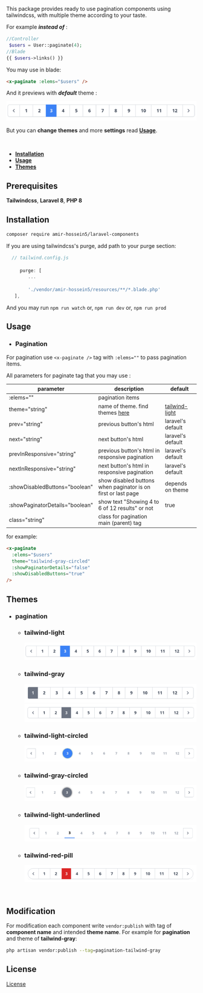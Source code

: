 
This package provides ready to use pagination components using tailwindcss, with multiple theme according to your taste. 


For example ***instead of*** :
```php
//Controller
 $users = User::paginate(4);
//Blade
{{ $users->links() }}
```

You may use in blade:
```html
<x-paginate :elems="$users" />
```

And it previews with ***default*** theme :

<img src="/screens/light.png" alt="light theme" width="" />

But you can **change** **themes** and more **settings** read **[Usage](#usage)**.

<br/>


- **[Installation](#installation)**
- **[Usage](#usage)**
- **[Themes](#themes)**


## Prerequisites

**Tailwindcss**, **Laravel 8**, **PHP 8** 


## Installation

```bash
composer require amir-hossein5/laravel-components
```

If you are using tailwindcss's purge, add path to your purge section: 

```js
  // tailwind.config.js
  
     purge: [
        ...
        
        './vendor/amir-hossein5/resources/**/*.blade.php'
   ],
```

And you may run ```npm run watch``` or, ```npm run dev``` or, ```npm run prod```

## Usage

- ### Pagination

For pagination use ```<x-paginate />``` tag with ```:elems=""``` to pass pagination items.

All parameters for paginate tag that you may use :


| parameter                             | description                                                         | default                          |
|-------------------------------------- |-------------------------------------------------------------------- | ---------------------------------|
| :elems=""                             |  pagination items                                                   |                                  |
| theme="string"                        |  name of theme. find themes [here](#themes)                         | [tailwind-light](#tailwind-light)| 
| prev="string"                         |  previous button's html                                             | laravel's default                |
| next="string"                         |  next button's html                                                 | laravel's default                |
| prevInResponsive="string"             |  previous button's html in responsive pagination                    | laravel's default                |
| nextInResponsive="string"             |  next button's html in responsive pagination                        | laravel's default                |
| :showDisabledButtons="boolean"        |  show disabled buttons when paginator is on first or last page      | depends on theme                 |
| :showPaginatorDetails="boolean"       | show text "Showing 4 to 6 of 12 results" or not                     | true                             |
| class="string"                        |  class for pagination main (parent) tag                             |                                  |


for example:

```html
<x-paginate
  :elems="$users"
  theme="tailwind-gray-circled"
  :showPaginatorDetails="false"
  :showDisabledButtons="true" 
/>
```


## Themes

- ### pagination

  - ### tailwind-light

    <img src="/screens/light.png" alt="light theme" />


  - ### tailwind-gray

    ![gray-theme](screens/gray.png) 
    ![gray-theme](/screens/gray1.png)


  - ### tailwind-light-circled


    <img src="/screens/light-circled.png" alt="light-circled theme" />


  - ### tailwind-gray-circled

    
    <img src="/screens/gray-circled.png" alt="gray-circled theme" />
  

  - ### tailwind-light-underlined


    <img src="/screens/light-underlined.png" alt="light-underlined theme" />


  - ### tailwind-red-pill


    <img src="/screens/red-pill.png" alt="red-pill theme" />


<br/>

## Modification

For modification each component write ```vendor:publish``` with tag of **component name** and intended **theme name**.
For example for **pagination** and theme of **tailwind-gray**:

```bash
php artisan vendor:publish --tag=pagination-tailwind-gray
```


## License

[License](LICENSE)
